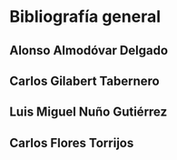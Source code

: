# Bibliografía general

## Alonso Almodóvar Delgado 
## Carlos Gilabert Tabernero
## Luis Miguel Nuño Gutiérrez
## Carlos Flores Torrijos

